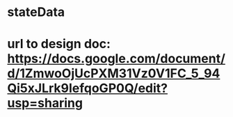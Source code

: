 # stateData

# url to design doc: https://docs.google.com/document/d/1ZmwoOjUcPXM31Vz0V1FC_5_94Qi5xJLrk9IefqoGP0Q/edit?usp=sharing
